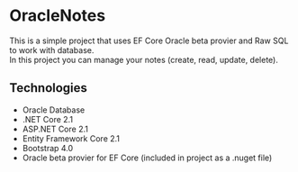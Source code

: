 # OracleNotes
This is a simple project that uses EF Core Oracle beta provier and Raw SQL to work with database. <br>
In this project you can manage your notes (create, read, update, delete).

## Technologies
*  Oracle Database
*  .NET Core 2.1
*  ASP.NET Core 2.1
*  Entity Framework Core 2.1
*  Bootstrap 4.0
*  Oracle beta provier for EF Core (included in project as a .nuget file)
